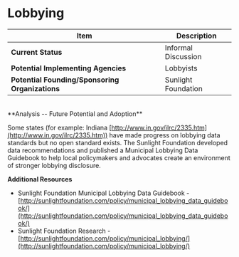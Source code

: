 # Lobbying
| Item | Description |
| --- | --- |
| **Current Status** | Informal Discussion |
| **Potential Implementing Agencies** | Lobbyists |
| **Potential Founding/Sponsoring Organizations** | Sunlight Foundation |
<br>
**Analysis -- Future Potential and Adoption**

Some states (for example: Indiana [http://www.in.gov/ilrc/2335.htm](http://www.in.gov/ilrc/2335.htm)) have made progress on lobbying data standards but no open standard exists. The Sunlight Foundation developed data recommendations and published a Municipal Lobbying Data Guidebook to help local policymakers and advocates create an environment of stronger lobbying disclosure.

**Additional Resources**

*   Sunlight Foundation Municipal Lobbying Data Guidebook - [http://sunlightfoundation.com/policy/municipal_lobbying_data_guidebook/](http://sunlightfoundation.com/policy/municipal_lobbying_data_guidebook/)
*   Sunlight Foundation Research - [http://sunlightfoundation.com/policy/municipal_lobbying/](http://sunlightfoundation.com/policy/municipal_lobbying/)